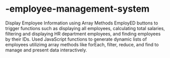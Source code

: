 # -employee-management-system
Display Employee Information using Array Methods
EmployED buttons to trigger functions such as displaying all employees, calculating total salaries, filtering and displaying HR department employees, and finding employees by their IDs. Used JavaScript functions to generate dynamic lists of employees utilizimg array methods like forEach, filter, reduce, and find to manage and present data interactively.
